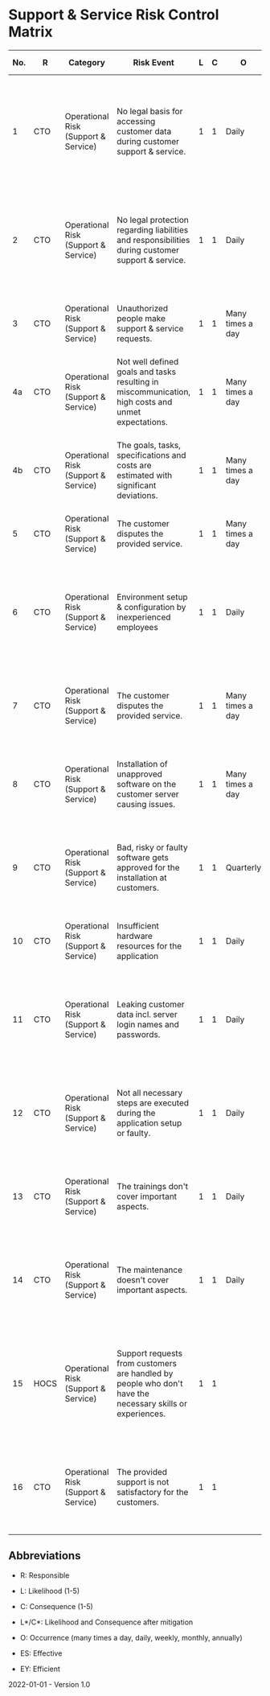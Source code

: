 # Support & Service Risk Control Matrix

| No.  | R    | Category                             | Risk Event                                                   | L    | C    | O                | Cause | Mitigation Type     | Mitigation Strategy                                          | L*   | C*   | Changes | Comments | ES   | EY   |
| ---- | ---- | ------------------------------------ | ------------------------------------------------------------ | ---- | ---- | ---------------- | ----- | ------------------- | ------------------------------------------------------------ | ---- | ---- | ------- | -------- | ---- | ---- |
| 1    | CTO  | Operational Risk (Support & Service) | No legal basis for accessing customer data during customer support & service. | 1    | 1    | Daily            |       | Preventing (Manual) | Every customer must sign the Customer Data Protection Policy before they can receive support & service | 1    | 1    |         |          | yes  | yes  |
| 2    | CTO  | Operational Risk (Support & Service) | No legal protection regarding liabilities and responsibilities during customer support & service. | 1    | 1    | Daily            |       | Preventing (Manual) | Every customer must sign the Customer Service Agreement before they can receive support & service | 1    | 1    |         |          | yes  | yes  |
| 3    | CTO  | Operational Risk (Support & Service) | Unauthorized people make support & service requests.         | 1    | 1    | Many times a day |       | Preventing (Manual) | Only authorized  are allowed to do support & service requests | 1    | 1    |         |          | yes  | yes  |
| 4a   | CTO  | Operational Risk (Support & Service) | Not well defined goals and tasks resulting in miscommunication, high costs and unmet expectations. | 1    | 1    | Many times a day |       | Preventing (Manual) | Define goals, tasks, specifications and costs in writing in an offer. | 1    | 1    |         |          | yes  | yes  |
| 4b   | CTO  | Operational Risk (Support & Service) | The goals, tasks, specifications and costs are estimated with significant deviations. | 1    | 1    | Many times a day |       | Preventing (Manual) | Only personnel with sufficient experience is allowed to make these estimations | 1    | 1    |         |          | yes  | yes  |
| 5    | CTO  | Operational Risk (Support & Service) | The customer disputes the provided service.                  | 1    | 1    | Many times a day |       | Preventing (Manual) | The customer must approve the offer in writing.              | 1    | 1    |         |          | yes  | yes  |
| 6    | CTO  | Operational Risk (Support & Service) | Environment setup & configuration by inexperienced employees | 1    | 1    | Daily            |       | Preventing (Manual) | Only employees with sufficient experience are allowed to perform the environment setup & configuration. | 1    | 1    |         |          | yes  | yes  |
| 7    | CTO  | Operational Risk (Support & Service) | The customer disputes the provided service.                  | 1    | 1    | Many times a day |       | Preventing (Manual) | Software setup & configuration is only allowed together with the customer. | 1    | 1    |         |          | yes  | yes  |
| 8    | CTO  | Operational Risk (Support & Service) | Installation of unapproved software on the customer server causing issues. | 1    | 1    | Many times a day |       | Preventing (Manual) | Only approved software is allowed to get installed on the customer servers | 1    | 1    |         |          | yes  | yes  |
| 9    | CTO  | Operational Risk (Support & Service) | Bad, risky or faulty software gets approved for the installation at customers. | 1    | 1    | Quarterly        |       | Preventing (Manual) | Only the CTO is allowed to approve software to be installed on customer hardware after testing. | 1    | 1    |         |          | yes  | yes  |
| 10   | CTO  | Operational Risk (Support & Service) | Insufficient hardware resources for the application          | 1    | 1    | Daily            |       | Preventing (Manual) | Tested system requirements are provided for the customers.   | 1    | 1    |         |          | yes  | yes  |
| 11   | CTO  | Operational Risk (Support & Service) | Leaking customer data incl. server login names and passwords. | 1    | 1    | Daily            |       | Preventing (Manual) | No customer data incl. server login names or passwords are stored on the organization side. | 1    | 1    |         |          | yes  | yes  |
| 12   | CTO  | Operational Risk (Support & Service) | Not all necessary steps are executed during the application setup or faulty. | 1    | 1    | Daily            |       | Preventing (Manual) | A Application Install Checklist is provided which has to be used during the install process. | 1    | 1    |         |          | yes  | yes  |
| 13   | CTO  | Operational Risk (Support & Service) | The trainings don't cover important aspects.                 | 1    | 1    | Daily            |       | Preventing (Manual) | Trainings must be held according to the Training Manuals defined by the CTO. | 1    | 1    |         |          | yes  | yes  |
| 14   | CTO  | Operational Risk (Support & Service) | The maintenance doesn't cover important aspects.             | 1    | 1    | Daily            |       | Preventing (Manual) | Maintenance must be performed according to the Maintenance Checklist defined by the CTO. | 1    | 1    |         |          | yes  | yes  |
| 15   | HOCS | Operational Risk (Support & Service) | Support requests from customers are handled by people who don't have the necessary skills or experiences. | 1    | 1    |                  |       | Preventing (Manual) | Support requests are assigned according to experiences and skillsets by team leaders, senior employees or the HOCS. | 1    | 1    |         |          | yes  | yes  |
| 16   | CTO  | Operational Risk (Support & Service) | The provided support is not satisfactory for the customers.  | 1    | 1    |                  |       | Revealing (Manual)  | Customers have the option to provide feedback after every closed support request. | 1    | 1    |         |          | yes  | yes  |

## Abbreviations

* R: Responsible

* L: Likelihood (1-5)

* C: Consequence (1-5)

* L\*/C\*: Likelihood and Consequence after mitigation

* O: Occurrence (many times a day, daily, weekly, monthly, annually)

* ES: Effective

* EY: Efficient

  

2022-01-01 - Version 1.0

